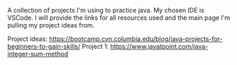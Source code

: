A collection of projects I'm using to practice java. My chosen IDE is VSCode. I will provide the links for all resources used and the main page I'm pulling my project ideas from.

Project ideas: https://bootcamp.cvn.columbia.edu/blog/java-projects-for-beginners-to-gain-skills/
Project 1: https://www.javatpoint.com/java-integer-sum-method
